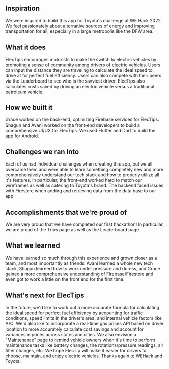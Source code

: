 ## Inspiration
We were inspired to build this app for Toyota's challenge at WE Hack 2022. We feel passionately about alternative sources of energy and improving transportation for all, especially in a large metropolis like the DFW area.
## What it does
ElecTips encourages motorists to make the switch to electric vehicles by promoting a sense of community among drivers of electric vehicles. Users can input the distance they are traveling to calculate the ideal speed to drive at for perfect fuel efficiency. Users can also compete with their peers via the Leaderboard to see who is the savviest driver. ElecTips also calculates costs saved by driving an electric vehicle versus a traditional petroleum vehicle.
## How we built it
Grace worked on the back-end, optimizing Firebase services for ElecTips. Shagun and Avani worked on the front-end developers to build a comprehensive UI/UX for ElecTips. We used Flutter and Dart to build the app for Android.
## Challenges we ran into
Each of us had individual challenges when creating this app, but we all overcame them and were able to learn something completely new and more comprehensively understand our tech stack and how to properly utilize all it's features. In particular, the front-end worked hard to match our wireframes as well as catering to Toyota's brand. The backend faced issues with Firestore when adding and retrieving data from the data base to our app.
## Accomplishments that we're proud of
We are very proud that we have completed our first hackathon! In particular, we are proud of the Trips page as well as the Leaderboard page.
## What we learned
We have learned so much through this experience and grown closer as a team, and most importantly as friends. Avani learned a whole new tech stack, Shagun learned how to work under pressure and duress, and Grace gained a more comprehensive understanding of Firebase/Firestore and even got to work a little on the front end for the first time.
## What's next for ElecTips
In the future, we'd like to work out a more accurate formula for calculating the ideal speed for perfect fuel efficiency by accounting for traffic conditions, speed limits in the driver's area, and internal vehicle factors like A/C. We'd also like to incorporate a real-time gas prices API based on driver location to more accurately calculate cost savings and account for variances in prices across states and cities. We also envision a "Maintenance" page to remind vehicle owners when it's time to perform maintenance tasks like battery changes, tire rotations/pressure readings, air filter changes, etc. We hope ElecTip will make it easier for drivers to choose, maintain, and enjoy electric vehicles. Thanks again to WEHack and Toyota!
